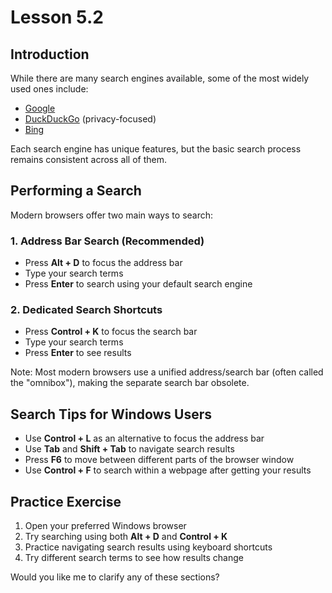 # Lesson 5.2

## Introduction
While there are many search engines available, some of the most widely used ones include:
- [Google](https://www.google.com)
- [DuckDuckGo](https://www.duckduckgo.com) (privacy-focused)
- [Bing](https://www.bing.com)

Each search engine has unique features, but the basic search process remains consistent across all of them.

## Performing a Search
Modern browsers offer two main ways to search:

### 1. Address Bar Search (Recommended)
- Press **Alt + D** to focus the address bar
- Type your search terms
- Press **Enter** to search using your default search engine

### 2. Dedicated Search Shortcuts
- Press **Control + K** to focus the search bar
- Type your search terms
- Press **Enter** to see results

Note: Most modern browsers use a unified address/search bar (often called the "omnibox"), making the separate search bar obsolete.

## Search Tips for Windows Users
- Use **Control + L** as an alternative to focus the address bar
- Use **Tab** and **Shift + Tab** to navigate search results
- Press **F6** to move between different parts of the browser window
- Use **Control + F** to search within a webpage after getting your results

## Practice Exercise
1. Open your preferred Windows browser
2. Try searching using both **Alt + D** and **Control + K**
3. Practice navigating search results using keyboard shortcuts
4. Try different search terms to see how results change

Would you like me to clarify any of these sections?

